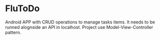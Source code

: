 # FluToDo

Android APP with CRUD operations to manage tasks items. It needs to be runned alognside an API in localhost. Project use Model-View-Controller pattern.

